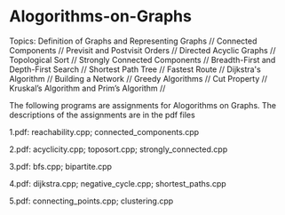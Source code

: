 # Alogorithms-on-Graphs

Topics: 
Definition of Graphs and Representing Graphs //
Connected Components //
Previsit and Postvisit Orders //
Directed Acyclic Graphs //
Topological Sort //
Strongly Connected Components //
Breadth-First and Depth-First Search //
Shortest Path Tree //
Fastest Route //
Dijkstra's Algorithm //
Building a Network //
Greedy Algorithms //
Cut Property //
Kruskal’s Algorithm and Prim’s Algorithm //


The following programs are assignments for Alogorithms on Graphs. The descriptions of the assignments are in the pdf files

1.pdf: 
reachability.cpp; 
connected_components.cpp

2.pdf: 
acyclicity.cpp; 
toposort.cpp; 
strongly_connected.cpp

3.pdf: 
bfs.cpp; 
bipartite.cpp

4.pdf: 
dijkstra.cpp; 
negative_cycle.cpp; 
shortest_paths.cpp

5.pdf: 
connecting_points.cpp; 
clustering.cpp
